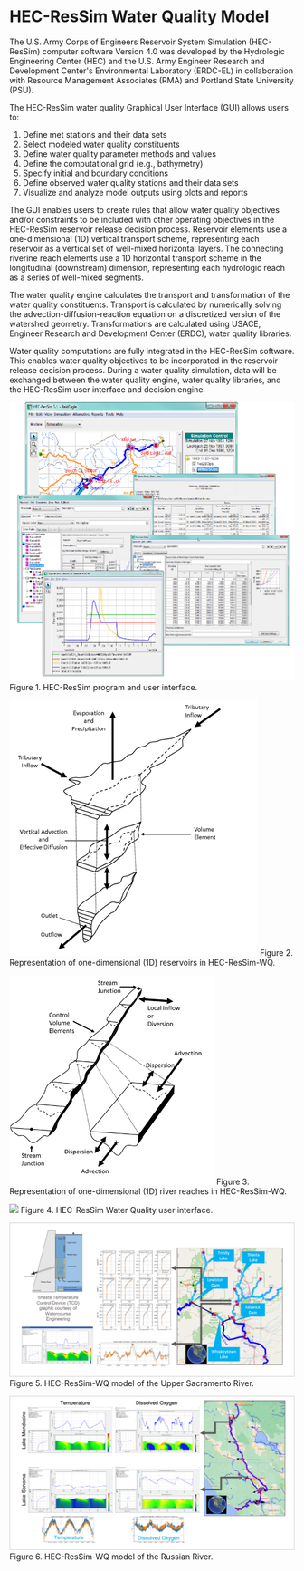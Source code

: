 # HEC-ResSim Water Quality Model

The U.S. Army Corps of Engineers Reservoir System Simulation (HEC-ResSim) computer software Version 4.0 was developed by the Hydrologic Engineering Center (HEC) and the U.S. Army Engineer Research and Development Center's Environmental Laboratory (ERDC-EL) in collaboration with Resource Management Associates (RMA) and Portland State University (PSU).

The HEC-ResSim water quality Graphical User Interface (GUI) allows users to:

1. Define met stations and their data sets
2. Select modeled water quality constituents
3. Define water quality parameter methods and values
4. Define the computational grid (e.g., bathymetry)
5. Specify initial and boundary conditions
6. Define observed water quality stations and their data sets
7. Visualize and analyze model outputs using plots and reports

The GUI enables users to create rules that allow water quality objectives and/or constraints to be included with other operating objectives in the HEC-ResSim reservoir release decision process. Reservoir elements use a one-dimensional (1D) vertical transport scheme, representing each reservoir as a vertical set of well-mixed horizontal layers. The connecting riverine reach elements use a 1D horizontal transport scheme in the longitudinal (downstream) dimension, representing each hydrologic reach as a series of well-mixed segments.

The water quality engine calculates the transport and transformation of the water quality constituents. Transport is calculated by numerically solving the advection-diffusion-reaction equation on a discretized version of the watershed geometry. Transformations are calculated using USACE, Engineer Research and Development Center (ERDC), water quality libraries.

Water quality computations are fully integrated in the HEC-ResSim software. This enables water quality objectives to be incorporated in the reservoir release decision process. During a water quality simulation, data will be exchanged between the water quality engine, water quality libraries, and the HEC-ResSim user interface and decision engine.

![](images/HEC-ResSim_GUI.png)
Figure 1. HEC-ResSim program and user interface.

![](images/1D_Reservoir.png)
Figure 2. Representation of one-dimensional (1D) reservoirs in HEC-ResSim-WQ.

![](images/1D_Reach.png)
Figure 3. Representation of one-dimensional (1D) river reaches in HEC-ResSim-WQ.

![](ResSim-WQ_user_interface.png)
Figure 4. HEC-ResSim Water Quality user interface.

![](images/ResSim-WQ_Upper_Sacramento_River.png)
Figure 5. HEC-ResSim-WQ model of the Upper Sacramento River.

![](images/ResSim-WQ_Russian_River.png)
Figure 6. HEC-ResSim-WQ model of the Russian River.
